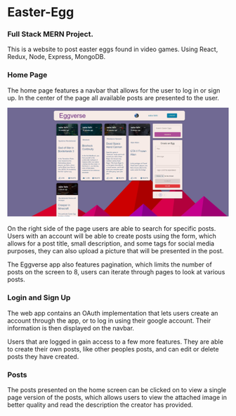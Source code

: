 # Easter-Egg
### Full Stack MERN Project.

This is a website to post easter eggs found in video games. Using React, Redux, Node, Express, MongoDB.


### Home Page

The home page features a navbar that allows for the user to log in or sign up. In the center of the page all available posts are presented to the user.

![plot](./images/homePage.jpg)

On the right side of the page users are able to search for specific posts. Users with an account will be able to create posts using the form, which allows for a post title, small description, and some tags for social media purposes, they can also upload a picture that will be presented in the post.

The Eggverse app also features pagination, which limits the number of posts on the screen to 8, users can iterate through pages to look at various posts.


### Login and Sign Up

The web app contains an OAuth implementation that lets users create an account through the app, or to log in using their google account. Their information is then displayed on the navbar.

Users that are logged in gain access to a few more features. They are able to create their own posts, like other peoples posts, and can edit or delete posts they have created.

### Posts

The posts presented on the home screen can be clicked on to view a single page version of the posts, which allows users to view the attached image in better quality and read the description the creator has provided.
